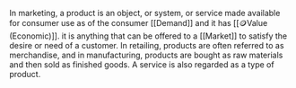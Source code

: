 In marketing, a product is an object, or system, or service made available for consumer use as of the consumer [[Demand]] and it has [[🪙Value (Economic)]].
it is anything that can be offered to a [[Market]] to satisfy the desire or need of a customer.
In retailing, products are often referred to as merchandise, and in manufacturing, products are bought as raw materials and then sold as finished goods.
A service is also regarded as a type of product.
